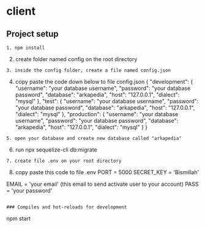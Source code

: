 # client

## Project setup
```
1. npm install
```
2. create folder named config on the root directory
```
3. inside the config folder, create a file named config.json
```
4. copy paste the code down below to file config.json
{
  "development": {
    "username": "your database username",
    "password": "your database password",
    "database": "arkapedia",
    "host": "127.0.0.1",
    "dialect": "mysql"
  },
  "test": {
    "username": "your database username",
    "password": "your database password",
    "database": "arkapedia",
    "host": "127.0.0.1",
    "dialect": "mysql"
  },
  "production": {
    "username": "your database username",
    "password": "your database password",
    "database": "arkapedia",
    "host": "127.0.0.1",
    "dialect": "mysql"
  }
}
```
5. open your database and create new database called "arkapedia"
```
6. run npx sequelize-cli db:migrate
```
7. create file .env on your root directory
```
8. copy paste this code to file .env
PORT = 5000
SECRET_KEY = 'Bismillah'

EMAIL = 'your email' (this email to send activate user to your account)
PASS = 'your password'
```

### Compiles and hot-reloads for development
```
npm start
```